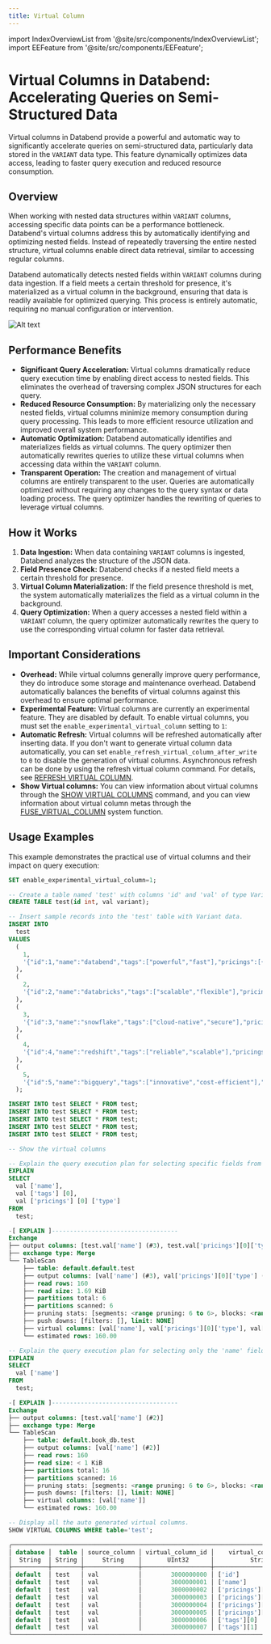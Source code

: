 ```yaml
---
title: Virtual Column
---
```


import IndexOverviewList from '@site/src/components/IndexOverviewList';
import EEFeature from '@site/src/components/EEFeature';

<EEFeature featureName='VIRTUAL COLUMN'/>

# Virtual Columns in Databend: Accelerating Queries on Semi-Structured Data

Virtual columns in Databend provide a powerful and automatic way to significantly accelerate queries on semi-structured data, particularly data stored in the `VARIANT` data type. This feature dynamically optimizes data access, leading to faster query execution and reduced resource consumption.

## Overview

When working with nested data structures within `VARIANT` columns, accessing specific data points can be a performance bottleneck. Databend's virtual columns address this by automatically identifying and optimizing nested fields. Instead of repeatedly traversing the entire nested structure, virtual columns enable direct data retrieval, similar to accessing regular columns.

Databend automatically detects nested fields within `VARIANT` columns during data ingestion. If a field meets a certain threshold for presence, it's materialized as a virtual column in the background, ensuring that data is readily available for optimized querying. This process is entirely automatic, requiring no manual configuration or intervention.

![Alt text](/img/sql/virtual-column.png)

## Performance Benefits

*   **Significant Query Acceleration:** Virtual columns dramatically reduce query execution time by enabling direct access to nested fields. This eliminates the overhead of traversing complex JSON structures for each query.
*   **Reduced Resource Consumption:** By materializing only the necessary nested fields, virtual columns minimize memory consumption during query processing. This leads to more efficient resource utilization and improved overall system performance.
*   **Automatic Optimization:** Databend automatically identifies and materializes fields as virtual columns. The query optimizer then automatically rewrites queries to utilize these virtual columns when accessing data within the `VARIANT` column.
*   **Transparent Operation:** The creation and management of virtual columns are entirely transparent to the user. Queries are automatically optimized without requiring any changes to the query syntax or data loading process. The query optimizer handles the rewriting of queries to leverage virtual columns.

## How it Works

1.  **Data Ingestion:** When data containing `VARIANT` columns is ingested, Databend analyzes the structure of the JSON data.
2.  **Field Presence Check:** Databend checks if a nested field meets a certain threshold for presence.
3.  **Virtual Column Materialization:** If the field presence threshold is met, the system automatically materializes the field as a virtual column in the background.
4.  **Query Optimization:** When a query accesses a nested field within a `VARIANT` column, the query optimizer automatically rewrites the query to use the corresponding virtual column for faster data retrieval.

## Important Considerations

*   **Overhead:** While virtual columns generally improve query performance, they do introduce some storage and maintenance overhead. Databend automatically balances the benefits of virtual columns against this overhead to ensure optimal performance.
*   **Experimental Feature:** Virtual columns are currently an experimental feature. They are disabled by default. To enable virtual columns, you must set the `enable_experimental_virtual_column` setting to `1`:
*   **Automatic Refresh:** Virtual columns will be refreshed automatically after inserting data. If you don't want to generate virtual column data automatically, you can set `enable_refresh_virtual_column_after_write` to `0` to disable the generation of virtual columns. Asynchronous refresh can be done by using the refresh virtual column command. For details, see [REFRESH VIRTUAL COLUMN](/sql/sql-commands/ddl/virtual-column/refresh-virtual-column.md).
*   **Show Virtual columns:** You can view information about virtual columns through the [SHOW VIRTUAL COLUMNS](/sql/sql-commands/ddl/virtual-column/show-virtual-columns.md) command, and you can view information about virtual column metas through the [FUSE_VIRTUAL_COLUMN](sql/sql-functions/system-functions/fuse_virtual_column.md) system function.

## Usage Examples

This example demonstrates the practical use of virtual columns and their impact on query execution:

```sql
SET enable_experimental_virtual_column=1;

-- Create a table named 'test' with columns 'id' and 'val' of type Variant.
CREATE TABLE test(id int, val variant);

-- Insert sample records into the 'test' table with Variant data.
INSERT INTO
  test
VALUES
  (
    1,
    '{"id":1,"name":"databend","tags":["powerful","fast"],"pricings":[{"type":"Standard","price":"Pay as you go"},{"type":"Enterprise","price":"Custom"}]}'
  ),
  (
    2,
    '{"id":2,"name":"databricks","tags":["scalable","flexible"],"pricings":[{"type":"Free","price":"Trial"},{"type":"Premium","price":"Subscription"}]}'
  ),
  (
    3,
    '{"id":3,"name":"snowflake","tags":["cloud-native","secure"],"pricings":[{"type":"Basic","price":"Pay per second"},{"type":"Enterprise","price":"Annual"}]}'
  ),
  (
    4,
    '{"id":4,"name":"redshift","tags":["reliable","scalable"],"pricings":[{"type":"On-Demand","price":"Pay per usage"},{"type":"Reserved","price":"1 year contract"}]}'
  ),
  (
    5,
    '{"id":5,"name":"bigquery","tags":["innovative","cost-efficient"],"pricings":[{"type":"Flat Rate","price":"Monthly"},{"type":"Flex","price":"Per query"}]}'
  );

INSERT INTO test SELECT * FROM test;
INSERT INTO test SELECT * FROM test;
INSERT INTO test SELECT * FROM test;
INSERT INTO test SELECT * FROM test;
INSERT INTO test SELECT * FROM test;

-- Show the virtual columns

-- Explain the query execution plan for selecting specific fields from the table.
EXPLAIN
SELECT
  val ['name'],
  val ['tags'] [0],
  val ['pricings'] [0] ['type']
FROM
  test;

-[ EXPLAIN ]-----------------------------------
Exchange
├── output columns: [test.val['name'] (#3), test.val['pricings'][0]['type'] (#5), test.val['tags'][0] (#8)]
├── exchange type: Merge
└── TableScan
    ├── table: default.default.test
    ├── output columns: [val['name'] (#3), val['pricings'][0]['type'] (#5), val['tags'][0] (#8)]
    ├── read rows: 160
    ├── read size: 1.69 KiB
    ├── partitions total: 6
    ├── partitions scanned: 6
    ├── pruning stats: [segments: <range pruning: 6 to 6>, blocks: <range pruning: 6 to 6>]
    ├── push downs: [filters: [], limit: NONE]
    ├── virtual columns: [val['name'], val['pricings'][0]['type'], val['tags'][0]]
    └── estimated rows: 160.00

-- Explain the query execution plan for selecting only the 'name' field from the table.
EXPLAIN
SELECT
  val ['name']
FROM
  test;

-[ EXPLAIN ]-----------------------------------
Exchange
├── output columns: [test.val['name'] (#2)]
├── exchange type: Merge
└── TableScan
    ├── table: default.book_db.test
    ├── output columns: [val['name'] (#2)]
    ├── read rows: 160
    ├── read size: < 1 KiB
    ├── partitions total: 16
    ├── partitions scanned: 16
    ├── pruning stats: [segments: <range pruning: 6 to 6>, blocks: <range pruning: 16 to 16>]
    ├── push downs: [filters: [], limit: NONE]
    ├── virtual columns: [val['name']]
    └── estimated rows: 160.00

-- Display all the auto generated virtual columns.
SHOW VIRTUAL COLUMNS WHERE table='test';

╭────────────────────────────────────────────────────────────────────────────────────────────────────────╮
│ database │  table │ source_column │ virtual_column_id │    virtual_column_name   │ virtual_column_type │
│  String  │ String │     String    │       UInt32      │          String          │        String       │
├──────────┼────────┼───────────────┼───────────────────┼──────────────────────────┼─────────────────────┤
│ default  │ test   │ val           │        3000000000 │ ['id']                   │ UInt64              │
│ default  │ test   │ val           │        3000000001 │ ['name']                 │ String              │
│ default  │ test   │ val           │        3000000002 │ ['pricings'][0]['price'] │ String              │
│ default  │ test   │ val           │        3000000003 │ ['pricings'][0]['type']  │ String              │
│ default  │ test   │ val           │        3000000004 │ ['pricings'][1]['price'] │ String              │
│ default  │ test   │ val           │        3000000005 │ ['pricings'][1]['type']  │ String              │
│ default  │ test   │ val           │        3000000006 │ ['tags'][0]              │ String              │
│ default  │ test   │ val           │        3000000007 │ ['tags'][1]              │ String              │
╰────────────────────────────────────────────────────────────────────────────────────────────────────────╯
```
